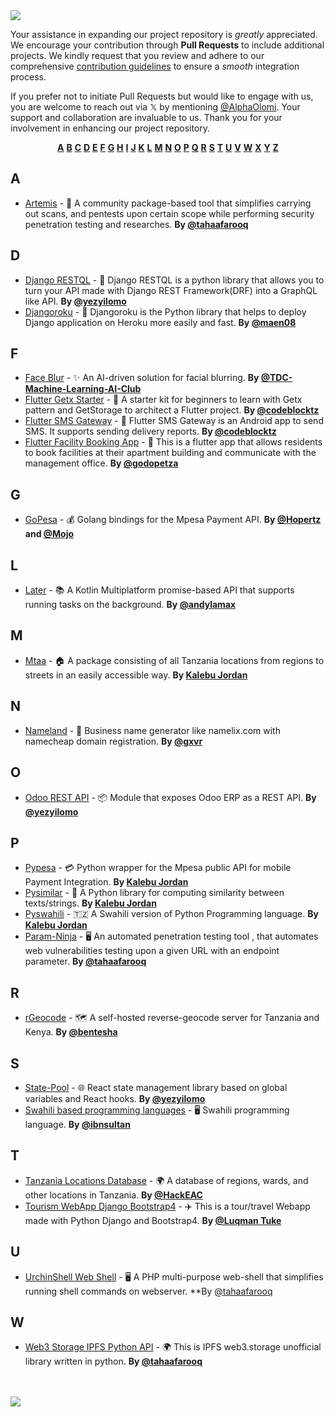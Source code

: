 

<link rel="stylesheet" type="text/css" href="./css/style.css">

<img src="./img/banner/header.png" class="banner">

<br>

Your assistance in expanding our project repository is _greatly_ appreciated. We encourage your contribution through **Pull Requests** to include additional projects. We kindly request that you review and adhere to our comprehensive [contribution guidelines](https://github.com/Tanzania-Developers-Community/made-in-tanzania/blob/main/contributing.md) to ensure a _smooth_ integration process.

If you prefer not to initiate Pull Requests but would like to engage with us, you are welcome to reach out via 𝕏 by mentioning [@AlphaOlomi](https://twitter.com/AlphaOlomi). Your support and collaboration are invaluable to us. Thank you for your involvement in enhancing our project repository.

<p align="center" class="nav-menu">
  <a href="#A"><strong>A</strong></a>
  <a href="#B"><strong>B</strong></a>
  <a href="#C"><strong>C</strong></a>
  <a href="#D"><strong>D</strong></a>
  <a href="#E"><strong>E</strong></a>
  <a href="#F"><strong>F</strong></a>
  <a href="#G"><strong>G</strong></a>
  <a href="#H"><strong>H</strong></a>
  <a href="#I"><strong>I</strong></a>
  <a href="#J"><strong>J</strong></a>
  <a href="#K"><strong>K</strong></a>
  <a href="#L"><strong>L</strong></a>
  <a href="#M"><strong>M</strong></a>
  <a href="#N"><strong>N</strong></a>
  <a href="#O"><strong>O</strong></a>
  <a href="#P"><strong>P</strong></a>
  <a href="#Q"><strong>Q</strong></a>
  <a href="#R"><strong>R</strong></a>
  <a href="#S"><strong>S</strong></a>
  <a href="#T"><strong>T</strong></a>
  <a href="#U"><strong>U</strong></a>
  <a href="#V"><strong>V</strong></a>
  <a href="#W"><strong>W</strong></a>
  <a href="#X"><strong>X</strong></a>
  <a href="#Y"><strong>Y</strong></a>
  <a href="#Z"><strong>Z</strong></a>
</p>

## <a name="A"> </a>A
- [Artemis](https://github.com/tahaafarooq/Artemis) - 🐍 A community package-based tool that simplifies carrying out scans, and pentests upon certain scope while performing security penetration testing and researches. **By [@tahaafarooq](https://github.com/tahaafarooq)**

## <a name="D"> </a>D

- [Django RESTQL](https://github.com/yezyilomo/django-restql) - 🐍 Django RESTQL is a python library that allows you to turn your API made with Django REST Framework(DRF) into a GraphQL like API. **By [@yezyilomo](https://twitter.com/yezyilomo)**
- [Djangoroku](https://github.com/maen08/djangoroku) - 🚀 Djangoroku is the Python library that helps to deploy Django application on Heroku more easily and fast. **By [@maen08](https://twitter.com/maentechie)**

## <a name="F"> </a>F
- [Face Blur](https://github.com/TDC-Machine-Learning-AI-Club/face-blur) - ✨ An AI-driven solution for facial blurring. **By [@TDC-Machine-Learning-AI-Club](https://github.com/TDC-Machine-Learning-AI-Club)**
- [Flutter Getx Starter](https://github.com/codeblocktz/Codeblock-Flutter-Getx-Starter) - 📱 A starter kit for beginners to learn with Getx pattern and GetStorage to architect a Flutter project. **By [@codeblocktz](https://github.com/codeblocktz)**
- [Flutter SMS Gateway](https://github.com/codeblocktz/sms_gateway) - 📲 Flutter SMS Gateway is an Android app to send SMS. It supports sending delivery reports. **By [@codeblocktz](https://github.com/codeblocktz)**
- [Flutter Facility Booking App](https://github.com/godopetza/facilitybookingappflutter) - 📲 This is a flutter app that allows residents to book facilities at their apartment building and communicate with the management office. **By [@godopetza](https://github.com/godopetza)**

## <a name="G"> </a>G

- [GoPesa](https://github.com/Golang-Tanzania/GoPesa) - 💰 Golang bindings for the Mpesa Payment API. **By [@Hopertz](https://github.com/Hopertz) and [@Mojo](https://github.com/AvicennaJr)**

## <a name="L"></a>L

- [Later](https://github.com/aSoft-Ltd/later) - 📚 A Kotlin Multiplatform promise-based API that supports running tasks on the background. **By [@andylamax](https://github.com/andylamax)**

## <a name="M"></a>M

- [Mtaa](https://github.com/Kalebu/mtaa) - 🏠 A package consisting of all Tanzania locations from regions to streets in an easily accessible way. **By [Kalebu Jordan](https://github.com/Kalebu)**

## <a name="N"> </a>N

- [Nameland](https://github.com/gxvr/Business-Name-Generator) - 💼 Business name generator like namelix.com with namecheap domain registration. **By [@gxvr](https://twitter.com/gxvr)**

## <a name="O"></a>O

- [Odoo REST API](https://github.com/yezyilomo/odoo-rest-api) - 📦 Module that exposes Odoo ERP as a REST API. **By [@yezyilomo](https://github.com/yezyilomo)**

## <a name="P"></a>P

- [Pypesa](https://github.com/Kalebu/pypesa) - 💳 Python wrapper for the Mpesa public API for mobile Payment Integration. **By [Kalebu Jordan](https://github.com/Kalebu)**
- [Pysimilar](https://github.com/Kalebu/pysimilar) - 🔗 A Python library for computing similarity between texts/strings. **By [Kalebu Jordan](https://github.com/Kalebu)**
- [Pyswahili](https://github.com/Kalebu/pyswahili) - 🇹🇿 A Swahili version of Python Programming language. **By [Kalebu Jordan](https://github.com/Kalebu)**
- [Param-Ninja](https://github.com/urchinsec/param-ninja) - 🖥️ An automated penetration testing tool , that automates web vulnerabilities testing upon a given URL with an endpoint parameter. **By [@tahaafarooq](https://github.com/tahaafarooq)**

## <a name="R"> </a>R

- [rGeocode](https://github.com/bentesha/rgeocode) - 🗺️ A self-hosted reverse-geocode server for Tanzania and Kenya. **By [@bentesha](https://github.com/bentesha)**

## <a name="S"> </a>S

- [State-Pool](https://github.com/yezyilomo/state-pool) - 🌐 React state management library based on global variables and React hooks. **By [@yezyilomo](https://github.com/yezyilomo)**
- [Swahili based programming languages](https://github.com/ibnsultan/swahili-programming-language) - 🖥️ Swahili programming language. **By [@ibnsultan](https://github.com/ibnsultan)**

## <a name="T"> </a>T

- [Tanzania Locations Database](https://github.com/HackEAC/tanzania-locations-db) - 🌍 A database of regions, wards, and other locations in Tanzania. **By [@HackEAC](https://github.com/HackEAC)**
- [Tourism WebApp Django Bootstrap4](https://github.com/luqmantuke/TuksimAdventure) - ✈️ This is a tour/travel Webapp made with Python Django and Bootstrap4. **By [@Luqman Tuke](https://github.com/luqmantuke)**

## <a name="U"> </a>U
- [UrchinShell Web Shell](https://github.com/urchinsec/urchinshell) - 🖥️ A PHP multi-purpose web-shell that simplifies running shell commands on webserver. **By [@tahaafarooq](https://github.com/urchinsec)

## <a name="W"> </a>W
- [Web3 Storage IPFS Python API](https://github.com/tahaafarooq/web3storagepy) - 🌍 This is IPFS web3.storage unofficial library written in python. **By [@tahaafarooq](https://github.com/tahaafarooq)**

<br>
<br>

<img src="./img/banner/footer.png" class="banner">
